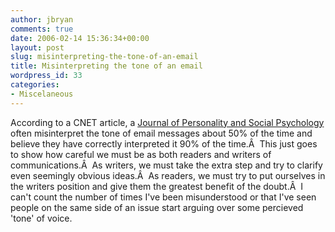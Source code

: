 ```yaml
---
author: jbryan
comments: true
date: 2006-02-14 15:36:34+00:00
layout: post
slug: misinterpreting-the-tone-of-an-email
title: Misinterpreting the tone of an email
wordpress_id: 33
categories:
- Miscelaneous
---
```


According to a CNET article, a [Journal of Personality and Social Psychology](http://www.apa.org/journals/psp/) often misinterpret the tone of email messages about 50% of the time and believe they have correctly interpreted it 90% of the time.Â  This just goes to show how careful we must be as both readers and writers of communications.Â  As writers, we must take the extra step and try to clarify even seemingly obvious ideas.Â  As readers, we must try to put ourselves in the writers position and give them the greatest benefit of the doubt.Â  I can't count the number of times I've been misunderstood or that I've seen people on the same side of an issue start arguing over some percieved 'tone' of voice.
